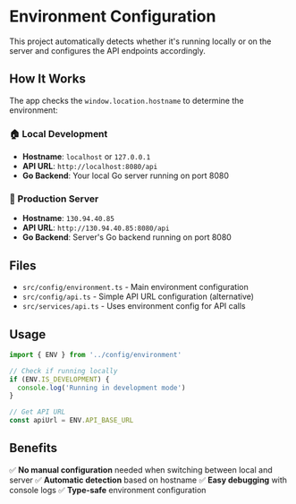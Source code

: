 # Environment Configuration

This project automatically detects whether it's running locally or on the server and configures the API endpoints accordingly.

## How It Works

The app checks the `window.location.hostname` to determine the environment:

### 🏠 Local Development
- **Hostname**: `localhost` or `127.0.0.1`
- **API URL**: `http://localhost:8080/api`
- **Go Backend**: Your local Go server running on port 8080

### 🚀 Production Server
- **Hostname**: `130.94.40.85`
- **API URL**: `http://130.94.40.85:8080/api`
- **Go Backend**: Server's Go backend running on port 8080

## Files

- `src/config/environment.ts` - Main environment configuration
- `src/config/api.ts` - Simple API URL configuration (alternative)
- `src/services/api.ts` - Uses environment config for API calls

## Usage

```typescript
import { ENV } from '../config/environment'

// Check if running locally
if (ENV.IS_DEVELOPMENT) {
  console.log('Running in development mode')
}

// Get API URL
const apiUrl = ENV.API_BASE_URL
```

## Benefits

✅ **No manual configuration** needed when switching between local and server
✅ **Automatic detection** based on hostname
✅ **Easy debugging** with console logs
✅ **Type-safe** environment configuration
